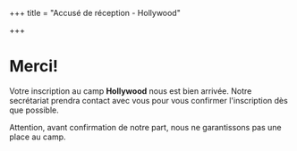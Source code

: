+++
title = "Accusé de réception - Hollywood"

+++
# Merci!

Votre inscription au camp **Hollywood** nous est bien arrivée. Notre secrétariat prendra contact avec vous pour vous confirmer l'inscription dès que possible.

Attention, avant confirmation de notre part, nous ne garantissons pas une place au camp.